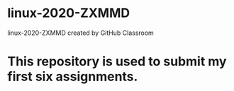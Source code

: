 # linux-2020-ZXMMD
linux-2020-ZXMMD created by GitHub Classroom
# This repository is used to submit my first six assignments.
